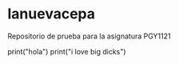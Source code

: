 # lanuevacepa
Repositorio de prueba para la asignatura PGY1121


print("hola")
print("i love big dicks")





